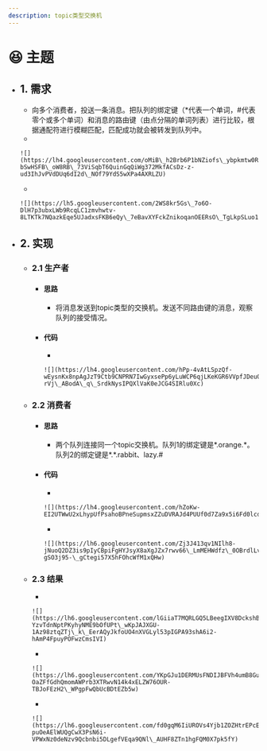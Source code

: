 ```yaml
---
description: topic类型交换机
---
```


# 😆 主题

* ## 1. 需求
  * 向多个消费者，投送一条消息。把队列的绑定键（\*代表一个单词，#代表零个或多个单词）和消息的路由键（由点分隔的单词列表）进行比较，根据通配符进行模糊匹配，匹配成功就会被转发到队列中。
  *

      ![](https://lh4.googleusercontent.com/oMiB\_h2Brb6P1bNZiofs\_ybpkmtw0RRxF1jRucuJkZQklVcbPxngTGo3Yd8B9bQx-bSwHSFB\_oW8RB\_73ViSqbT6QuinGqQiWg372MkfACsDz-z-ud3IhJvPVdDUq6dI2d\_NOf79YdS5wXPa4AXRLZU)
  *

      ![](https://lh5.googleusercontent.com/2WS8kr5Gs\_7o6O-DlH7p3ubxLWb9RcqLC1zmvhwtv-8LTKTk7NQazkEqe5UJadxsFKB6eQy\_7eBavXYFckZnikoqanOEERsO\_TgLkpSLuo1qGMvFCq\_jT8ngUh\_RaQJKEOTOs5zdkpV35IRDVkaIYoc)
* ## 2. 实现
  * ### 2.1 生产者
    * #### 思路
      * 将消息发送到topic类型的交换机。发送不同路由键的消息，观察队列的接受情况。
    * #### 代码
      *

          ![](https://lh4.googleusercontent.com/hPp-4vAtLSpzQf-wEysnKx8npAgJzT9Ctb9CNPRN7IwGyxsePp6yLuWCP6qjLKeKGR6VVpfJDeuQbsd2ldv6Vb7kr51if2tNOg83TYKs7Fncr-rVj\_ABodA\_q\_SrdkNysIPQXlVaK0eJCG4SIRlu0Xc)
  * ### 2.2 消费者
    * #### 思路
      * 两个队列连接同一个topic交换机。队列1的绑定键是\*.orange.\*。队列2的绑定键是\*.\*.rabbit、lazy.#
    * #### 代码
      *

          ![](https://lh4.googleusercontent.com/hZoKw-EI2UTWwU2xLhypUfPsahoBPneSupmsxZZuDVRAJd4PUUf0d7Za9x5i6Fd0lcdyaBdVm9p4MtBSaTl3ER9l5SFefRiQNUuH2vZ0WfWBv0AuK75hpxANbDq050lkqrcOFcMcguXyXnWdsE2UTyc)
      *

          ![](https://lh6.googleusercontent.com/Zj3J413qv1NIlh8-jNuoQ2DZ3is9pIyCBpiFgHYJsyX8aXgJZx7rwv66\_LmMEHWdfz\_0OBrdlLvhVCduo5uYCBpBYGFvh3hwsYHK7lZhRrq9kPH1xzbl1f-gSO3j95-\_gCtegi57X5hFOhcWfM1xQHw)
  *   ### 2.3 结果

      *

          ![](https://lh6.googleusercontent.com/lGiiaT7MQRLGQ5LBeegIXV8DckshB5YhYhXB2sbcnUT1w-YzvTdnNptPKyhyNME9bOfUPt\_wKpJAJXGU-1Az98ztqZTj\_k\_EerAQyJkfoUO4nXVGLyl53pIGPA93shA6i2-hAmP4FpuyPOFwzCmsIVI)
      *

          ![](https://lh6.googleusercontent.com/YKpGJu1DERMUsFNDIJBFVh4umB8GuHuA2SB9LXprmYHdP4hz5NOXmOC5Ub5djM\_K\_iaY7CqeCm52PnMJfbz-OaZFfGdhQmomAWPrb3XTRwvN14k4xELZW76OUR-TBJoFEzH2\_WPgpFwQbUcBDtEZb5w)
      *

          ![](https://lh6.googleusercontent.com/fd0gqM6IiUROVs4Yjb1ZOZHtrEPcEesaTGJjRqBljZUZcBX\_fWEpbM6tchFBWu7CWqfKtfzHO-puOeAElWUQgCwX3PsN6i-VPWxNz0deNzv9Qcbnbi5DLgefVEqa9QNl\_AUHF8ZTn1hgFQM0X7pk5fY)

